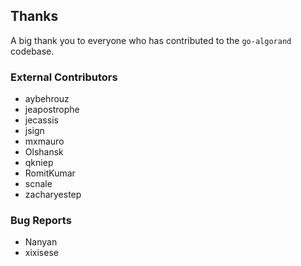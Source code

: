 
## Thanks

A big thank you to everyone who has contributed to the `go-algorand` codebase.

### External Contributors
- aybehrouz
- jeapostrophe
- jecassis
- jsign
- mxmauro
- Olshansk
- qkniep
- RomitKumar
- scnale
- zacharyestep

### Bug Reports
- Nanyan
- xixisese

